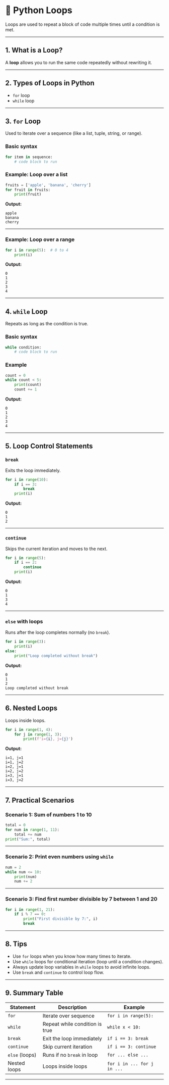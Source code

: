 

# 🔄 Python Loops

Loops are used to repeat a block of code multiple times until a condition is met.

---

## 1. What is a Loop?

A **loop** allows you to run the same code repeatedly without rewriting it.

---

## 2. Types of Loops in Python

* `for` loop
* `while` loop

---

## 3. `for` Loop

Used to iterate over a sequence (like a list, tuple, string, or range).

### Basic syntax

```python
for item in sequence:
    # code block to run
```

### Example: Loop over a list

```python
fruits = ['apple', 'banana', 'cherry']
for fruit in fruits:
    print(fruit)
```

**Output:**

```
apple
banana
cherry
```

---

### Example: Loop over a range

```python
for i in range(5):  # 0 to 4
    print(i)
```

**Output:**

```
0
1
2
3
4
```

---

## 4. `while` Loop

Repeats as long as the condition is true.

### Basic syntax

```python
while condition:
    # code block to run
```

### Example

```python
count = 0
while count < 5:
    print(count)
    count += 1
```

**Output:**

```
0
1
2
3
4
```

---

## 5. Loop Control Statements

### `break`

Exits the loop immediately.

```python
for i in range(10):
    if i == 3:
        break
    print(i)
```

**Output:**

```
0
1
2
```

---

### `continue`

Skips the current iteration and moves to the next.

```python
for i in range(5):
    if i == 2:
        continue
    print(i)
```

**Output:**

```
0
1
3
4
```

---

### `else` with loops

Runs after the loop completes normally (no `break`).

```python
for i in range(3):
    print(i)
else:
    print("Loop completed without break")
```

**Output:**

```
0
1
2
Loop completed without break
```

---

## 6. Nested Loops

Loops inside loops.

```python
for i in range(1, 4):
    for j in range(1, 3):
        print(f'i={i}, j={j}')
```

**Output:**

```
i=1, j=1
i=1, j=2
i=2, j=1
i=2, j=2
i=3, j=1
i=3, j=2
```

---

## 7. Practical Scenarios

### Scenario 1: Sum of numbers 1 to 10

```python
total = 0
for num in range(1, 11):
    total += num
print("Sum:", total)
```

---

### Scenario 2: Print even numbers using `while`

```python
num = 2
while num <= 10:
    print(num)
    num += 2
```

---

### Scenario 3: Find first number divisible by 7 between 1 and 20

```python
for i in range(1, 21):
    if i % 7 == 0:
        print("First divisible by 7:", i)
        break
```

---

## 8. Tips

* Use `for` loops when you know how many times to iterate.
* Use `while` loops for conditional iteration (loop until a condition changes).
* Always update loop variables in `while` loops to avoid infinite loops.
* Use `break` and `continue` to control loop flow.

---

## 9. Summary Table

| Statement      | Description                    | Example                     |
| -------------- | ------------------------------ | --------------------------- |
| `for`          | Iterate over sequence          | `for i in range(5):`        |
| `while`        | Repeat while condition is true | `while x < 10:`             |
| `break`        | Exit the loop immediately      | `if i == 3: break`          |
| `continue`     | Skip current iteration         | `if i == 3: continue`       |
| `else` (loops) | Runs if no `break` in loop     | `for ... else ...`          |
| Nested loops   | Loops inside loops             | `for i in ... for j in ...` |

---
